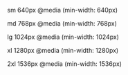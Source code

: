 sm 640px @media (min-width: 640px)

md 768px @media (min-width: 768px)

lg 1024px @media (min-width: 1024px)

xl 1280px @media (min-width: 1280px)

2xl 1536px @media (min-width: 1536px)
